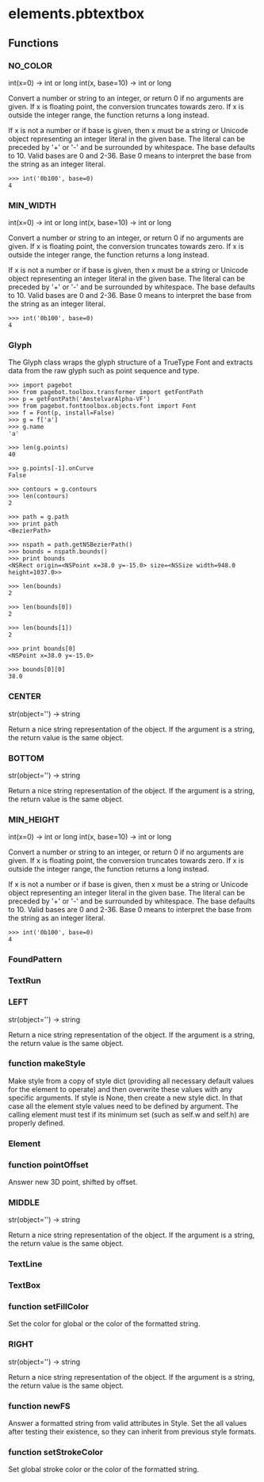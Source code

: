 # elements.pbtextbox


## Functions

### NO_COLOR
int(x=0) -> int or long
int(x, base=10) -> int or long

Convert a number or string to an integer, or return 0 if no arguments
are given.  If x is floating point, the conversion truncates towards zero.
If x is outside the integer range, the function returns a long instead.

If x is not a number or if base is given, then x must be a string or
Unicode object representing an integer literal in the given base.  The
literal can be preceded by '+' or '-' and be surrounded by whitespace.
The base defaults to 10.  Valid bases are 0 and 2-36.  Base 0 means to
interpret the base from the string as an integer literal.

    >>> int('0b100', base=0)
    4
### MIN_WIDTH
int(x=0) -> int or long
int(x, base=10) -> int or long

Convert a number or string to an integer, or return 0 if no arguments
are given.  If x is floating point, the conversion truncates towards zero.
If x is outside the integer range, the function returns a long instead.

If x is not a number or if base is given, then x must be a string or
Unicode object representing an integer literal in the given base.  The
literal can be preceded by '+' or '-' and be surrounded by whitespace.
The base defaults to 10.  Valid bases are 0 and 2-36.  Base 0 means to
interpret the base from the string as an integer literal.

    >>> int('0b100', base=0)
    4
### Glyph
The Glyph class wraps the glyph structure of a TrueType Font and
extracts data from the raw glyph such as point sequence and type.

    >>> import pagebot
    >>> from pagebot.toolbox.transformer import getFontPath
    >>> p = getFontPath('AmstelvarAlpha-VF')
    >>> from pagebot.fonttoolbox.objects.font import Font
    >>> f = Font(p, install=False)
    >>> g = f['a']
    >>> g.name
    'a'

    >>> len(g.points)
    40

    >>> g.points[-1].onCurve
    False

    >>> contours = g.contours
    >>> len(contours)
    2

    >>> path = g.path
    >>> print path
    <BezierPath>

    >>> nspath = path.getNSBezierPath()
    >>> bounds = nspath.bounds()
    >>> print bounds
    <NSRect origin=<NSPoint x=38.0 y=-15.0> size=<NSSize width=948.0 height=1037.0>>

    >>> len(bounds)
    2

    >>> len(bounds[0])
    2

    >>> len(bounds[1])
    2

    >>> print bounds[0]
    <NSPoint x=38.0 y=-15.0>

    >>> bounds[0][0]
    38.0
### CENTER
str(object='') -> string

Return a nice string representation of the object.
If the argument is a string, the return value is the same object.
### BOTTOM
str(object='') -> string

Return a nice string representation of the object.
If the argument is a string, the return value is the same object.
### MIN_HEIGHT
int(x=0) -> int or long
int(x, base=10) -> int or long

Convert a number or string to an integer, or return 0 if no arguments
are given.  If x is floating point, the conversion truncates towards zero.
If x is outside the integer range, the function returns a long instead.

If x is not a number or if base is given, then x must be a string or
Unicode object representing an integer literal in the given base.  The
literal can be preceded by '+' or '-' and be surrounded by whitespace.
The base defaults to 10.  Valid bases are 0 and 2-36.  Base 0 means to
interpret the base from the string as an integer literal.

    >>> int('0b100', base=0)
    4
### FoundPattern
### TextRun
### LEFT
str(object='') -> string

Return a nice string representation of the object.
If the argument is a string, the return value is the same object.
### function makeStyle
Make style from a copy of style dict (providing all necessary default values for the
element to operate) and then overwrite these values with any specific arguments.
If style is None, then create a new style dict. In that case all the element style values need
to be defined by argument. The calling element must test if its minimum set
(such as self.w and self.h) are properly defined.
### Element
### function pointOffset
Answer new 3D point, shifted by offset.
### MIDDLE
str(object='') -> string

Return a nice string representation of the object.
If the argument is a string, the return value is the same object.
### TextLine
### TextBox
### function setFillColor
Set the color for global or the color of the formatted string.
### RIGHT
str(object='') -> string

Return a nice string representation of the object.
If the argument is a string, the return value is the same object.
### function newFS
Answer a formatted string from valid attributes in Style. Set the all values after testing
their existence, so they can inherit from previous style formats.
### function setStrokeColor
Set global stroke color or the color of the formatted string.

